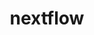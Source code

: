 ---
title: "nextflow"
layout: cache
categories: [package, develop-2025-02-02]
meta: {"versions": ["24.10.3"], "compilers": ["gcc@=7.3.1"], "oss": ["amzn2"], "platforms": ["linux"], "targets": ["aarch64", "x86_64_v3"], "stacks": ["aws-isc", "aws-isc-aarch64", "root"], "num_specs": 2, "num_specs_by_stack": {"root": 2, "aws-isc-aarch64": 1, "aws-isc": 1}}
spec_details: [{"hash": "yrvh4tjubfe6no5u77neq3a43cofwgn5", "compiler": "gcc@=7.3.1", "versions": ["24.10.3"], "os": "amzn2", "platform": "linux", "target": "aarch64", "variants": ["build_system=generic"], "stacks": ["root", "aws-isc-aarch64"], "size": "-", "tarball": "https://binaries.spack.io/develop-2025-02-02/build_cache/linux-amzn2-aarch64/gcc-7.3.1/nextflow-24.10.3/linux-amzn2-aarch64-gcc-7.3.1-nextflow-24.10.3-yrvh4tjubfe6no5u77neq3a43cofwgn5.spack"}, {"hash": "b6c7mtbvhsgvxq3c7hqjwlbzgabterlx", "compiler": "gcc@=7.3.1", "versions": ["24.10.3"], "os": "amzn2", "platform": "linux", "target": "x86_64_v3", "variants": ["build_system=generic"], "stacks": ["aws-isc", "root"], "size": "-", "tarball": "https://binaries.spack.io/develop-2025-02-02/build_cache/linux-amzn2-x86_64_v3/gcc-7.3.1/nextflow-24.10.3/linux-amzn2-x86_64_v3-gcc-7.3.1-nextflow-24.10.3-b6c7mtbvhsgvxq3c7hqjwlbzgabterlx.spack"}]
---
